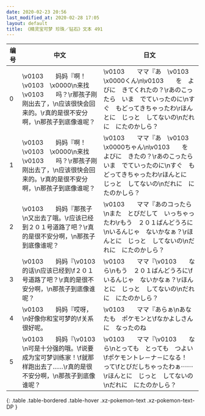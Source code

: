 ```yaml
---
date: 2020-02-23 20:56
last_modified_at: 2020-02-28 17:05
layout: default
title: 《精灵宝可梦 珍珠／钻石》文本 491
---
```

| 编号 | 中文 | 日文 |
| ---- | ---- | ---- |
| 0 | \v0103　　妈妈『啊！\v0103　\x0000\n来找\v0103　　吗？\r那孩子刚刚出去了，\n应该很快会回来的。\r真的是很不安分啊，\n那孩子到底像谁呢？ | \v0103　　ママ『あ　\v0103　\x0000くん\n\v0103　　を　よびに　きてくれたの？\rあのこったら　いま　でていったのに\nすぐ　もどってきちゃったわ\rほんとに　じっと　してないの\nだれに　にたのかしら？ |
| 1 | \v0103　　妈妈『啊！\v0103　\x0000\n来找\v0103　　吗？\r那孩子刚刚出去了，\n应该很快会回来的。\r真的是很不安分啊，\n那孩子到底像谁呢？ | \v0103　　ママ『あ　\v0103　\x0000ちゃん\n\v0103　　を　よびに　きたの？\rあのこったら　いま　でていったのに\nすぐ　もどってきちゃったわ\rほんとに　じっと　してないの\nだれに　にたのかしら？ |
| 2 | \v0103　　妈妈『那孩子\n又出去了哦。\r应该已经到２０１号道路了吧？\r真的是很不安分啊，\n那孩子到底像谁呢？ | \v0103　　ママ『あのコったら\nまた　とびだして　いっちゃったわ\rもう　２０１ばんどうろに\nいるんじゃ　ないかなぁ？\rほんとに　じっと　してないの\nだれに　にたのかしら？ |
| 3 | \v0103　　妈妈『\v0103　　的话\n应该已经到\f２０１号道路了吧？\r真的是很不安分啊，\n那孩子到底像谁呢？ | \v0103　　ママ『\v0103　　なら\nもう　２０１ばんどうろに\fいるんじゃ　ないかなぁ？\rほんとに　じっと　してないの\nだれに　にたのかしら？ |
| 4 | \v0103　　妈妈『哎呀，\n好像你和宝可梦的\f关系很好呢。 | \v0103　　ママ『あらぁ\nあなたも　ポケモンと\fなかよしさんに　なったのね |
| 5 | \v0103　　妈妈『\v0103　　\n可是十分强的哦。\f说要成为宝可梦训练家！\f就那样跑出去了……\r真的是很不安分啊，\n那孩子到底像谁呢？ | \v0103　　ママ『\v0103　　なら\nとっても　とっても　つよい\fポケモントレ－ナ－になる！　って\fとびだしちゃったわぁ⋯⋯\rほんとに　じっと　してないの\nだれに　にたのかしら？ |
{: .table .table-bordered .table-hover .xz-pokemon-text .xz-pokemon-text-DP }